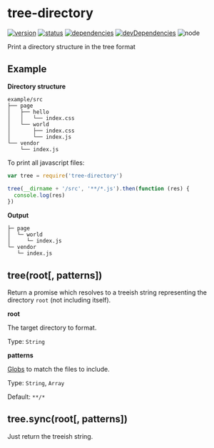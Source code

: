 # tree-directory
[![version](https://img.shields.io/npm/v/tree-directory.svg)](https://www.npmjs.org/package/tree-directory)
[![status](https://travis-ci.org/zoubin/tree-directory.svg)](https://travis-ci.org/zoubin/tree-directory)
[![dependencies](https://david-dm.org/zoubin/tree-directory.svg)](https://david-dm.org/zoubin/tree-directory)
[![devDependencies](https://david-dm.org/zoubin/tree-directory/dev-status.svg)](https://david-dm.org/zoubin/tree-directory#info=devDependencies)
![node](https://img.shields.io/node/v/tree-directory.svg)

Print a directory structure in the tree format

## Example
**Directory structure**

```
example/src
├── page
│   ├── hello
│   │   └── index.css
│   └── world
│       ├── index.css
│       └── index.js
└── vendor
    └── index.js
```

To print all javascript files:

```javascript
var tree = require('tree-directory')

tree(__dirname + '/src', '**/*.js').then(function (res) {
  console.log(res)
})

```

**Output**
```
├─ page
│  └─ world
│     └─ index.js
└─ vendor
   └─ index.js

```

## tree(root[, patterns])
Return a promise which resolves to a treeish string
representing the directory `root` (not including itself).

**root**

The target directory to format.

Type: `String`

**patterns**

[Globs](https://github.com/sindresorhus/globby#patterns)
to match the files to include.

Type: `String`, `Array`

Default: `**/*`

## tree.sync(root[, patterns])
Just return the treeish string.

